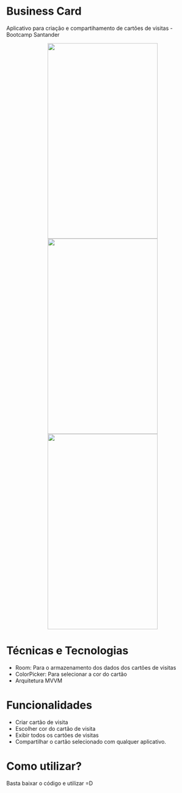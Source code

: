 # Business Card 


Aplicativo para criação e compartihamento de cartões de visitas - Bootcamp Santander

<div align="center">
  <img src="https://user-images.githubusercontent.com/100223091/180327005-b98ed486-0987-4106-b91e-fbee3b6d7832.png" width="288" height="512" />
  <img src="https://user-images.githubusercontent.com/100223091/180327126-a821fcc6-0446-4005-82a0-bb569b859a97.png" width="288" height="512" /> 
  <img src="https://user-images.githubusercontent.com/100223091/180327291-18d608d5-55a7-4333-9c23-5203022c410f.png" width="288" height="512" /> 
   
</div>                      

# Técnicas e Tecnologias

- Room: Para o armazenamento dos dados dos cartões de visitas
- ColorPicker: Para selecionar a cor do cartão 
- Arquitetura MVVM

# Funcionalidades

- Criar cartão de visita 
- Escolher cor do cartão de visita
- Exibir todos os cartões de visitas 
- Compartilhar o cartão selecionado com qualquer aplicativo. 

# Como utilizar?
Basta baixar o código e utilizar =D
                                                                                                             
